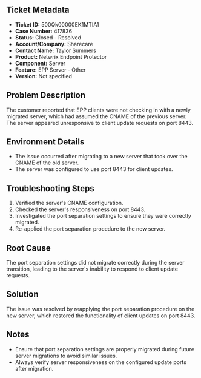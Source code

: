 ## Ticket Metadata
- **Ticket ID:** 500Qk00000EK1MTIA1
- **Case Number:** 417836
- **Status:** Closed - Resolved
- **Account/Company:** Sharecare
- **Contact Name:** Taylor Summers
- **Product:** Netwrix Endpoint Protector
- **Component:** Server
- **Feature:** EPP Server - Other
- **Version:** Not specified

## Problem Description
The customer reported that EPP clients were not checking in with a newly migrated server, which had assumed the CNAME of the previous server. The server appeared unresponsive to client update requests on port 8443.

## Environment Details
- The issue occurred after migrating to a new server that took over the CNAME of the old server.
- The server was configured to use port 8443 for client updates.

## Troubleshooting Steps
1. Verified the server's CNAME configuration.
2. Checked the server's responsiveness on port 8443.
3. Investigated the port separation settings to ensure they were correctly migrated.
4. Re-applied the port separation procedure to the new server.

## Root Cause
The port separation settings did not migrate correctly during the server transition, leading to the server's inability to respond to client update requests.

## Solution
The issue was resolved by reapplying the port separation procedure on the new server, which restored the functionality of client updates on port 8443.

## Notes
- Ensure that port separation settings are properly migrated during future server migrations to avoid similar issues.
- Always verify server responsiveness on the configured update ports after migration.